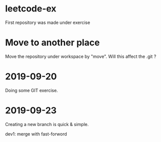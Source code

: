 # leetcode-ex
First repository was made under exercise

# Move to another place
Move the repository under workspace by "move".
Will this affect the .git ?

# 2019-09-20
Doing some GIT exercise.

# 2019-09-23
Creating a new branch is quick & simple.

dev1: merge with fast-forword
